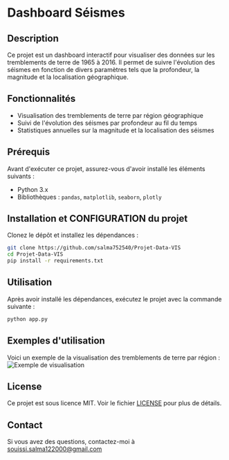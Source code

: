 #  Dashboard Séismes

## Description
Ce projet est un dashboard interactif pour visualiser des données sur les tremblements de terre de 1965 à 2016. Il permet de suivre l'évolution des séismes en fonction de divers paramètres tels que la profondeur, la magnitude et la localisation géographique.
## Fonctionnalités
- Visualisation des tremblements de terre par région géographique
- Suivi de l'évolution des séismes par profondeur au fil du temps
- Statistiques annuelles sur la magnitude et la localisation des séismes
## Prérequis
Avant d'exécuter ce projet, assurez-vous d'avoir installé les éléments suivants :
- Python 3.x
- Bibliothèques : `pandas`, `matplotlib`, `seaborn`, `plotly`
## Installation et CONFIGURATION du projet 
Clonez le dépôt et installez les dépendances :
```bash
git clone https://github.com/salma752540/Projet-Data-VIS
cd Projet-Data-VIS
pip install -r requirements.txt
````
## Utilisation
Après avoir installé les dépendances, exécutez le projet avec la commande suivante :
```bash
python app.py
````
## Exemples d'utilisation
Voici un exemple de la visualisation des tremblements de terre par région :
![Exemple de visualisation](dash2.PNG)
## License
Ce projet est sous licence MIT. Voir le fichier [LICENSE](License) pour plus de détails.
## Contact
Si vous avez des questions, contactez-moi à [souissi.salma122000@gmail.com](souissi.salma122000@gmail.com) 


